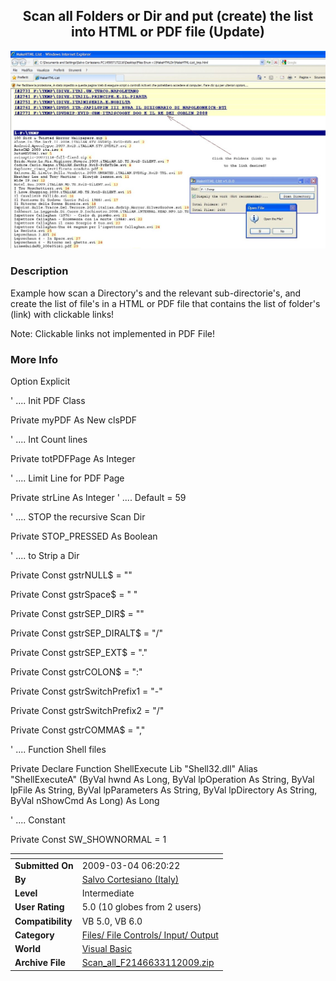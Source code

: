 ﻿<div align="center">

## Scan all Folders or Dir and put \(create\) the list into HTML or PDF file \(Update\)

<img src="PIC200934112549172.jpg">
</div>

### Description

Example how scan a Directory's and the relevant sub-directorie's, and create the list of file's in a HTML or PDF file that contains the list of folder's (link) with clickable links!

Note: Clickable links not implemented in PDF File!
 
### More Info
 
Option Explicit

' .... Init PDF Class

Private myPDF As New clsPDF

' .... Int Count lines

Private totPDFPage As Integer

' .... Limit Line for PDF Page

Private strLine As Integer ' .... Default = 59

' .... STOP the recursive Scan Dir

Private STOP_PRESSED As Boolean

' .... to Strip a Dir

Private Const gstrNULL$ = ""

Private Const gstrSpace$ = " "

Private Const gstrSEP_DIR$ = "\"

Private Const gstrSEP_DIRALT$ = "/"

Private Const gstrSEP_EXT$ = "."

Private Const gstrCOLON$ = ":"

Private Const gstrSwitchPrefix1 = "-"

Private Const gstrSwitchPrefix2 = "/"

Private Const gstrCOMMA$ = ","

' .... Function Shell files

Private Declare Function ShellExecute Lib "Shell32.dll" Alias "ShellExecuteA" (ByVal hwnd As Long, ByVal lpOperation As String, ByVal lpFile As String, ByVal lpParameters As String, ByVal lpDirectory As String, ByVal nShowCmd As Long) As Long

' .... Constant

Private Const SW_SHOWNORMAL = 1


<span>             |<span>
---                |---
**Submitted On**   |2009-03-04 06:20:22
**By**             |[Salvo Cortesiano \(Italy\)](https://github.com/Planet-Source-Code/PSCIndex/blob/master/ByAuthor/salvo-cortesiano-italy.md)
**Level**          |Intermediate
**User Rating**    |5.0 (10 globes from 2 users)
**Compatibility**  |VB 5\.0, VB 6\.0
**Category**       |[Files/ File Controls/ Input/ Output](https://github.com/Planet-Source-Code/PSCIndex/blob/master/ByCategory/files-file-controls-input-output__1-3.md)
**World**          |[Visual Basic](https://github.com/Planet-Source-Code/PSCIndex/blob/master/ByWorld/visual-basic.md)
**Archive File**   |[Scan\_all\_F2146633112009\.zip](https://github.com/Planet-Source-Code/salvo-cortesiano-italy-scan-all-folders-or-dir-and-put-create-the-list-into-html-or-pdf-fi__1-71831/archive/master.zip)








